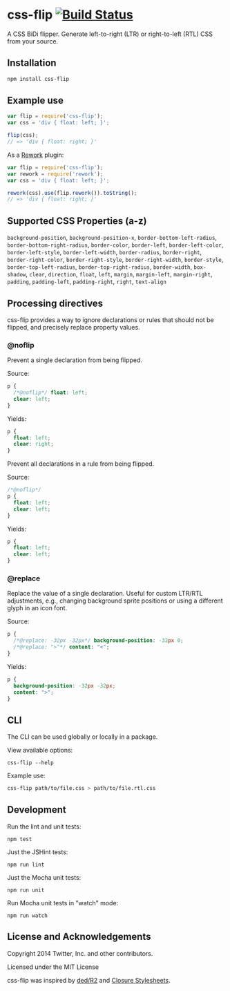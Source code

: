 # css-flip [![Build Status](https://travis-ci.org/twitter/css-flip.png)](https://travis-ci.org/twitter/css-flip)

A CSS BiDi flipper. Generate left-to-right (LTR) or right-to-left (RTL) CSS from your source.

## Installation

```sh
npm install css-flip
```

## Example use

```js
var flip = require('css-flip');
var css = 'div { float: left; }';

flip(css);
// => 'div { float: right; }'
```

As a [Rework](https://github.com/reworkcss/rework) plugin:

```js
var flip = require('css-flip');
var rework = require('rework');
var css = 'div { float: left; }';

rework(css).use(flip.rework()).toString();
// => 'div { float: right; }'
```

## Supported CSS Properties (a-z)

`background-position`,
`background-position-x`,
`border-bottom-left-radius`,
`border-bottom-right-radius`,
`border-color`,
`border-left`,
`border-left-color`,
`border-left-style`,
`border-left-width`,
`border-radius`,
`border-right`,
`border-right-color`,
`border-right-style`,
`border-right-width`,
`border-style`,
`border-top-left-radius`,
`border-top-right-radius`,
`border-width`,
`box-shadow`,
`clear`,
`direction`,
`float`,
`left`,
`margin`,
`margin-left`,
`margin-right`,
`padding`,
`padding-left`,
`padding-right`,
`right`,
`text-align`

## Processing directives

css-flip provides a way to ignore declarations or rules that should not be
flipped, and precisely replace property values.

### @noflip

Prevent a single declaration from being flipped.

Source:

```css
p {
  /*@noflip*/ float: left;
  clear: left;
}
```

Yields:

```css
p {
  float: left;
  clear: right;
}
```

Prevent all declarations in a rule from being flipped.

Source:

```css
/*@noflip*/
p {
  float: left;
  clear: left;
}
```

Yields:

```css
p {
  float: left;
  clear: left;
}
```

### @replace

Replace the value of a single declaration. Useful for custom LTR/RTL
adjustments, e.g., changing background sprite positions or using a
different glyph in an icon font.

Source:

```css
p {
  /*@replace: -32px -32px*/ background-position: -32px 0;
  /*@replace: ">"*/ content: "<";
}
```

Yields:

```css
p {
  background-position: -32px -32px;
  content: ">";
}
```

## CLI

The CLI can be used globally or locally in a package.

View available options:

```
css-flip --help
```

Example use:

```sh
css-flip path/to/file.css > path/to/file.rtl.css
```

## Development

Run the lint and unit tests:

```
npm test
```

Just the JSHint tests:

```
npm run lint
```

Just the Mocha unit tests:

```
npm run unit
```

Run Mocha unit tests in "watch" mode:

```
npm run watch
```

## License and Acknowledgements

Copyright 2014 Twitter, Inc. and other contributors.

Licensed under the MIT License

css-flip was inspired by [ded/R2](https://github.com/ded/R2) and
[Closure Stylesheets](https://code.google.com/p/closure-stylesheets/).
